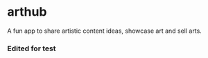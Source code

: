 # arthub
A fun app to share artistic content ideas, showcase art and sell arts.
### Edited for test
